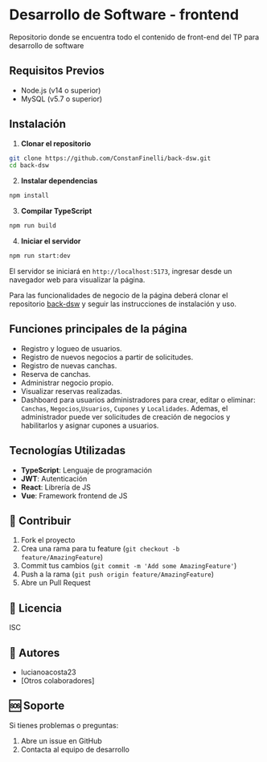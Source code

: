 # Desarrollo de Software - frontend

Repositorio donde se encuentra todo el contenido de front-end del TP para desarrollo de software

## Requisitos Previos
- Node.js (v14 o superior)
- MySQL (v5.7 o superior)

## Instalación
1. **Clonar el repositorio**
```bash
git clone https://github.com/ConstanFinelli/back-dsw.git
cd back-dsw
```

2. **Instalar dependencias**
```bash
npm install
```
3. **Compilar TypeScript**
```bash
npm run build
```

4. **Iniciar el servidor**
```bash
npm run start:dev
```

El servidor se iniciará en `http://localhost:5173`, ingresar desde un navegador web para visualizar la página.

Para las funcionalidades de negocio de la página deberá clonar el repositorio [back-dsw](https://github.com/ConstanFinelli/back-dsw) y seguir las instrucciones de instalación y uso.

## Funciones principales de la página
- Registro y logueo de usuarios.
- Registro de nuevos negocios a partir de solicitudes.
- Registro de nuevas canchas.
- Reserva de canchas.
- Administrar negocio propio.
- Visualizar reservas realizadas.
- Dashboard para usuarios administradores para crear, editar o eliminar: `Canchas`, `Negocios`,`Usuarios`, `Cupones` y `Localidades`. Ademas, el administrador puede ver solicitudes de creación de negocios y habilitarlos y asignar cupones a usuarios.

## Tecnologías Utilizadas
- **TypeScript**: Lenguaje de programación
- **JWT**: Autenticación
- **React**: Librería de JS
- **Vue**: Framework frontend de JS

## 🤝 Contribuir

1. Fork el proyecto
2. Crea una rama para tu feature (`git checkout -b feature/AmazingFeature`)
3. Commit tus cambios (`git commit -m 'Add some AmazingFeature'`)
4. Push a la rama (`git push origin feature/AmazingFeature`)
5. Abre un Pull Request

## 📄 Licencia

ISC

## 👥 Autores

- lucianoacosta23
- [Otros colaboradores]

## 🆘 Soporte

Si tienes problemas o preguntas:
1. Abre un issue en GitHub
2. Contacta al equipo de desarrollo
